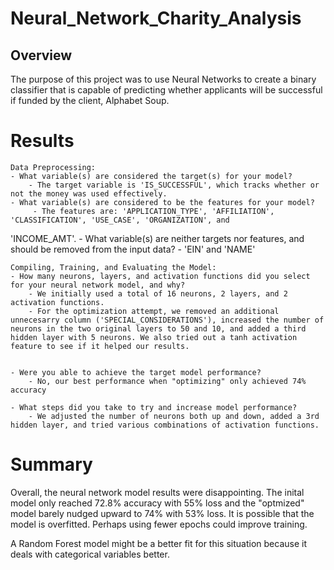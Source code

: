 # Neural_Network_Charity_Analysis

## Overview
The purpose of this project was to use Neural Networks to create a binary classifier that is capable of predicting whether applicants will be successful if funded by the client, Alphabet Soup.

# Results

    Data Preprocessing:
    - What variable(s) are considered the target(s) for your model?
        - The target variable is 'IS_SUCCESSFUL', which tracks whether or not the money was used effectively. 
    - What variable(s) are considered to be the features for your model?
         - The features are: 'APPLICATION_TYPE', 'AFFILIATION', 'CLASSIFICATION', 'USE_CASE', 'ORGANIZATION', and
 'INCOME_AMT'.
    - What variable(s) are neither targets nor features, and should be removed from the input data?
        - 'EIN' and 'NAME'

    Compiling, Training, and Evaluating the Model:
    - How many neurons, layers, and activation functions did you select for your neural network model, and why?
        - We initially used a total of 16 neurons, 2 layers, and 2 activation functions.
        - For the optimization attempt, we removed an additional unnecesarry column ('SPECIAL_CONSIDERATIONS'), increased the number of neurons in the two original layers to 50 and 10, and added a third hidden layer with 5 neurons. We also tried out a tanh activation feature to see if it helped our results. 
        

    - Were you able to achieve the target model performance?
        - No, our best performance when "optimizing" only achieved 74% accuracy

    - What steps did you take to try and increase model performance?
        - We adjusted the number of neurons both up and down, added a 3rd hidden layer, and tried various combinations of activation functions.


# Summary 


Overall, the neural network model results were disappointing. The inital model only reached 72.8% accuracy with 55% loss and the "optmized" model barely nudged upward to 74% with 53% loss. It is possible that the model is overfitted. Perhaps using fewer epochs could improve training. 

A Random Forest model might be a better fit for this situation because it deals with categorical variables better.
